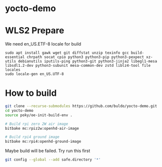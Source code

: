 # yocto-demo

# WLS2 Prepare
We need en_US.ETF-8 locale for build
```
sudo apt install gawk wget git diffstat unzip texinfo gcc build-essential chrpath socat cpio python3 python3-pip python3-pexpect xz-utils debianutils iputils-ping python3-git python3-jinja2 libegl1-mesa libsdl1.2-dev python3-subunit mesa-common-dev zstd liblz4-tool file locales
sudo locale-gen en_US.UTF-8
```

# How to build
```sh
git clone --recurse-submodules https://github.com/buldo/yocto-demo.git
cd yocto-demo
source poky/oe-init-build-env .

# Build rpi zero 2W air image
bitbake mc:rpiz2w:openhd-air-image

# Build rpi4 ground image
bitbake mc:rpi4:openhd-ground-image
```

Maybe build will be failed. Try run this first
```sh
git config --global --add safe.directory '*'
```
